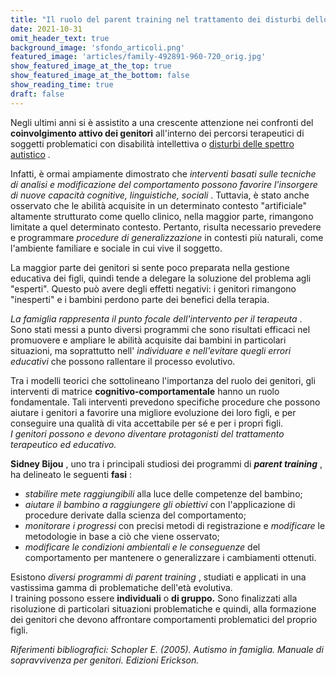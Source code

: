 ```yaml
---
title: "Il ruolo del parent training nel trattamento dei disturbi dello spettro autistico"
date: 2021-10-31
omit_header_text: true
background_image: 'sfondo_articoli.png'
featured_image: 'articles/family-492891-960-720_orig.jpg'
show_featured_image_at_the_top: true
show_featured_image_at_the_bottom: false
show_reading_time: true
draft: false
---
```


Negli ultimi anni si è assistito a una crescente attenzione nei confronti del **coinvolgimento attivo dei genitori** all'interno dei percorsi terapeutici di soggetti problematici con disabilità intellettiva o [disturbi delle spettro autistico](/blog/i-disturbi-dello-spettro-autistico) .   
  
Infatti, è ormai ampiamente dimostrato che _interventi basati sulle tecniche
di analisi e modificazione del comportamento possono favorire l'insorgere di
nuove capacità cognitive, linguistiche, sociali_ . Tuttavia, è stato anche
osservato che le abilità acquisite in un determinato contesto "artificiale"
altamente strutturato come quello clinico, nella maggior parte, rimangono
limitate a quel determinato contesto. Pertanto, risulta necessario prevedere e
programmare _procedure di generalizzazione_ in contesti più naturali, come
l'ambiente familiare e sociale in cui vive il soggetto.  
  
La maggior parte dei genitori si sente poco preparata nella gestione educativa
dei figli, quindi tende a delegare la soluzione del problema agli "esperti".
Questo può avere degli effetti negativi: i genitori rimangono "inesperti" e i
bambini perdono parte dei benefici della terapia.  
  
_La famiglia rappresenta il punto focale dell'intervento per il terapeuta_ .
Sono stati messi a punto diversi programmi che sono risultati efficaci nel
promuovere e ampliare le abilità acquisite dai bambini in particolari
situazioni, ma soprattutto nell' _individuare e nell'evitare quegli errori
educativi_ che possono rallentare il processo evolutivo.  
  
Tra i modelli teorici che sottolineano l'importanza del ruolo dei genitori,
gli interventi di matrice **cognitivo-comportamentale** hanno un ruolo
fondamentale. Tali interventi prevedono specifiche procedure che possono
aiutare i genitori a favorire una migliore evoluzione dei loro figli, e per
conseguire una qualità di vita accettabile per sé e per i propri figli.  
_I genitori possono e devono diventare protagonisti del trattamento
terapeutico ed educativo._  
  
**Sidney Bijou** , uno tra i principali studiosi dei programmi di _**parent
training**_ , ha delineato le seguenti **fasi** :

  * _stabilire mete raggiungibili_ alla luce delle competenze del bambino;
  *  _aiutare il bambino a raggiungere gli obiettivi_ con l'applicazione di procedure derivate dalla scienza del comportamento;
  *  _monitorare i progressi_ con precisi metodi di registrazione e _modificare_ le metodologie in base a ciò che viene osservato;
  *  _modificare le condizioni ambientali e le conseguenze_ del comportamento per mantenere o generalizzare i cambiamenti ottenuti.
  
  

Esistono _diversi programmi di _parent training__ , studiati e applicati in
una vastissima gamma di problematiche dell'età evolutiva.  
I training possono essere  **individuali** o  **di gruppo.** Sono finalizzati
alla risoluzione di particolari situazioni problematiche e quindi, alla
formazione dei genitori che devono affrontare comportamenti problematici del
proprio figli.  
  
_Riferimenti bibliografici: Schopler E. (2005). Autismo in famiglia. Manuale
di sopravvivenza per genitori. Edizioni Erickson._

